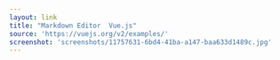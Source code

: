 ```yaml
---
layout: link
title: "Markdown Editor  Vue.js"
source: 'https://vuejs.org/v2/examples/'
screenshot: 'screenshots/11757631-6bd4-41ba-a147-baa633d1489c.jpg'
---
```


